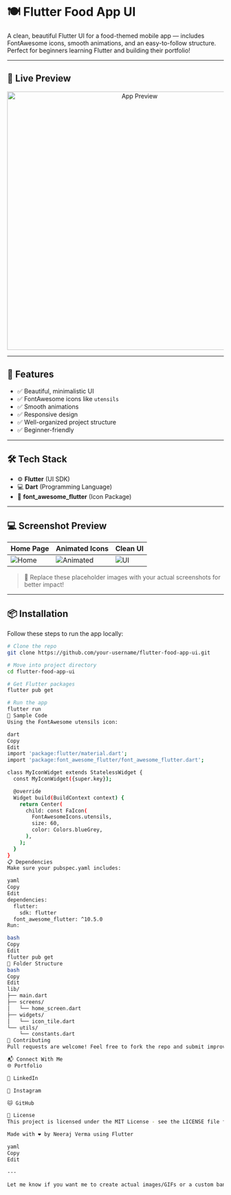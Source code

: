 # 🍽️ Flutter Food App UI

A clean, beautiful Flutter UI for a food-themed mobile app — includes FontAwesome icons, smooth animations, and an easy-to-follow structure. Perfect for beginners learning Flutter and building their portfolio!

---

## 🎥 Live Preview

<p align="center">
  <img src="https://media.giphy.com/media/v1.Y2lkPTc5MGI3NjExaXd4bzA1Y2RkZDFmMHRjcnY5NWF6N3g1emEwMjU2cGNsMmc3ZGMwMiZlcD12MV9naWZzX3NlYXJjaCZjdD1n/dv0YpO0v3geZzYIB8A/giphy.gif" width="600" alt="App Preview">
</p>

---

## 🚀 Features

- ✅ Beautiful, minimalistic UI
- ✅ FontAwesome icons like `utensils`
- ✅ Smooth animations
- ✅ Responsive design
- ✅ Well-organized project structure
- ✅ Beginner-friendly

---

## 🛠 Tech Stack

- ⚙️ **Flutter** (UI SDK)
- 💻 **Dart** (Programming Language)
- 🎨 **font_awesome_flutter** (Icon Package)

---

## 💻 Screenshot Preview

| Home Page | Animated Icons | Clean UI |
|-----------|----------------|----------|
| ![Home](https://placehold.co/200x400?text=Home+Screen) | ![Animated](https://placehold.co/200x400?text=Animation+Demo) | ![UI](https://placehold.co/200x400?text=Clean+UI) |

> 📌 Replace these placeholder images with your actual screenshots for better impact!

---

## 📦 Installation

Follow these steps to run the app locally:

```bash
# Clone the repo
git clone https://github.com/your-username/flutter-food-app-ui.git

# Move into project directory
cd flutter-food-app-ui

# Get Flutter packages
flutter pub get

# Run the app
flutter run
📄 Sample Code
Using the FontAwesome utensils icon:

dart
Copy
Edit
import 'package:flutter/material.dart';
import 'package:font_awesome_flutter/font_awesome_flutter.dart';

class MyIconWidget extends StatelessWidget {
  const MyIconWidget({super.key});

  @override
  Widget build(BuildContext context) {
    return Center(
      child: const FaIcon(
        FontAwesomeIcons.utensils,
        size: 60,
        color: Colors.blueGrey,
      ),
    );
  }
}
📋 Dependencies
Make sure your pubspec.yaml includes:

yaml
Copy
Edit
dependencies:
  flutter:
    sdk: flutter
  font_awesome_flutter: ^10.5.0
Run:

bash
Copy
Edit
flutter pub get
📁 Folder Structure
bash
Copy
Edit
lib/
├── main.dart
├── screens/
│   └── home_screen.dart
├── widgets/
│   └── icon_tile.dart
└── utils/
    └── constants.dart
🤝 Contributing
Pull requests are welcome! Feel free to fork the repo and submit improvements.

📬 Connect With Me
🌐 Portfolio

💼 LinkedIn

📸 Instagram

🐱 GitHub

📄 License
This project is licensed under the MIT License - see the LICENSE file for details.

Made with ❤️ by Neeraj Verma using Flutter

yaml
Copy
Edit

---

Let me know if you want me to create actual images/GIFs or a custom banner too!







